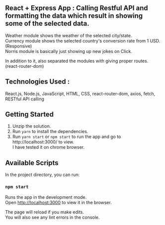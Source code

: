 ## React + Express App : Calling Restful API and formatting the data which result in showing some of the selected data.

Weather module shows the weather of the selected city/state. <br>
Currency module shows the selected country's conversion rate from 1 USD. (Responsive) <br>
Norris module is basically just showing up new jokes on Click. <br> 

In addition to it, also separated the modules with giving proper routes. (react-router-dom) 

## Technologies Used :

React.js, Node.js, JavaScript, HTML, CSS, react-router-dom, axios, fetch, RESTful API calling


## Getting Started

1. Unzip the solution.
2. Run `yarn` to install the dependencies.
3. Run `yarn start` or `npm start` to run the app and go to http://localhost:3000/ to view. <br> 
   I have tested it on chrome browser.

## Available Scripts

In the project directory, you can run:

### `npm start`

Runs the app in the development mode.<br>
Open [http://localhost:3000](http://localhost:3000) to view it in the browser.

The page will reload if you make edits.<br>
You will also see any lint errors in the console.





